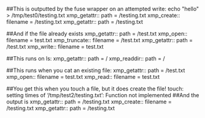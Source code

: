 ##This is outputted by the fuse wrapper on an attempted write: echo "hello" > /tmp/test0/testing.txt
xmp_getattr:: path = /testing.txt
xmp_create:: filename = /testing.txt
xmp_getattr:: path = /testing.txt

##And if the file already exists
xmp_getattr:: path = /test.txt
xmp_open:: filename = test.txt
xmp_truncate:: filename = /test.txt
xmp_getattr:: path = /test.txt
xmp_write:: filename = test.txt

##This runs on ls:
xmp_getattr:: path = /
xmp_readdir:: path = /

##This runs when you cat an existing file:
xmp_getattr:: path = /test.txt
xmp_open:: filename = test.txt
xmp_read:: filename = test.txt

##You get this when you touch a file, but it does create the file!
touch: setting times of ‘/tmp/test2/testing.txt’: Function not implemented
##And the output is
xmp_getattr:: path = /testing.txt
xmp_create:: filename = /testing.txt
xmp_getattr:: path = /testing.txt
